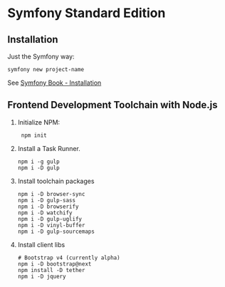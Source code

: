 # Symfony Standard Edition

## Installation

Just the Symfony way:

    symfony new project-name

See [Symfony Book - Installation](http://symfony.com/doc/current/book/installation.html)

## Frontend Development Toolchain with Node.js

1. Initialize NPM:

        npm init

2. Install a Task Runner.

       npm i -g gulp
       npm i -D gulp

3. Install toolchain packages

       npm i -D browser-sync
       npm i -D gulp-sass
       npm i -D browserify
       npm i -D watchify
       npm i -D gulp-uglify
       npm i -D vinyl-buffer
       npm i -D gulp-sourcemaps

4. Install client libs

       # Bootstrap v4 (currently alpha)
       npm i -D bootstrap@next
       npm install -D tether
       npm i -D jquery
